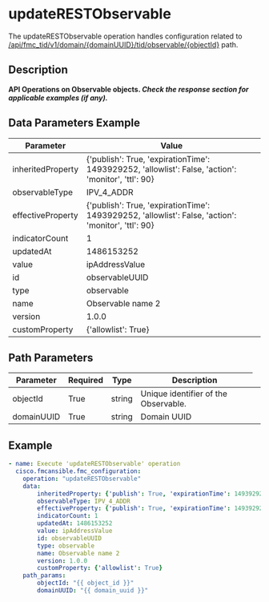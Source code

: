 # updateRESTObservable

The updateRESTObservable operation handles configuration related to [/api/fmc_tid/v1/domain/{domainUUID}/tid/observable/{objectId}](/paths//api/fmc_tid/v1/domain/{domain_uuid}/tid/observable/{object_id}.md) path.&nbsp;
## Description
**API Operations on Observable objects. _Check the response section for applicable examples (if any)._**

## Data Parameters Example
| Parameter | Value |
| --------- | -------- |
| inheritedProperty | {'publish': True, 'expirationTime': 1493929252, 'allowlist': False, 'action': 'monitor', 'ttl': 90} |
| observableType | IPV_4_ADDR |
| effectiveProperty | {'publish': True, 'expirationTime': 1493929252, 'allowlist': False, 'action': 'monitor', 'ttl': 90} |
| indicatorCount | 1 |
| updatedAt | 1486153252 |
| value | ipAddressValue |
| id | observableUUID |
| type | observable |
| name | Observable name 2 |
| version | 1.0.0 |
| customProperty | {'allowlist': True} |

## Path Parameters
| Parameter | Required | Type | Description |
| --------- | -------- | ---- | ----------- |
| objectId | True | string <td colspan=3> Unique identifier of the Observable. |
| domainUUID | True | string <td colspan=3> Domain UUID |

## Example
```yaml
- name: Execute 'updateRESTObservable' operation
  cisco.fmcansible.fmc_configuration:
    operation: "updateRESTObservable"
    data:
        inheritedProperty: {'publish': True, 'expirationTime': 1493929252, 'allowlist': False, 'action': 'monitor', 'ttl': 90}
        observableType: IPV_4_ADDR
        effectiveProperty: {'publish': True, 'expirationTime': 1493929252, 'allowlist': False, 'action': 'monitor', 'ttl': 90}
        indicatorCount: 1
        updatedAt: 1486153252
        value: ipAddressValue
        id: observableUUID
        type: observable
        name: Observable name 2
        version: 1.0.0
        customProperty: {'allowlist': True}
    path_params:
        objectId: "{{ object_id }}"
        domainUUID: "{{ domain_uuid }}"

```